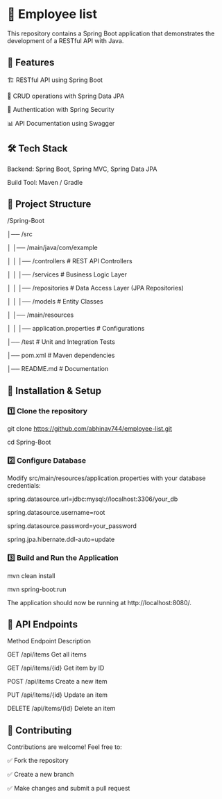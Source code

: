 # 🌱 Employee list

This repository contains a Spring Boot application that demonstrates the development of a RESTful API with Java.



## 🚀 Features

🏗️ RESTful API using Spring Boot

🔄 CRUD operations with Spring Data JPA

🔐 Authentication with Spring Security

📊 API Documentation using Swagger

## 🛠 Tech Stack

Backend: Spring Boot, Spring MVC, Spring Data JPA

Build Tool: Maven / Gradle


## 📁 Project Structure



/Spring-Boot

│── /src

│   │── /main/java/com/example

│   │   │── /controllers   # REST API Controllers

│   │   │── /services      # Business Logic Layer

│   │   │── /repositories  # Data Access Layer (JPA Repositories)

│   │   │── /models        # Entity Classes

│   │── /main/resources

│   │   │── application.properties  # Configurations

│── /test                # Unit and Integration Tests

│── pom.xml              # Maven dependencies

│── README.md            # Documentation

## 🚀 Installation & Setup

### 1️⃣ Clone the repository



git clone https://github.com/abhinav744/employee-list.git

cd Spring-Boot

### 2️⃣ Configure Database

Modify src/main/resources/application.properties with your database credentials:



spring.datasource.url=jdbc:mysql://localhost:3306/your_db

spring.datasource.username=root

spring.datasource.password=your_password

spring.jpa.hibernate.ddl-auto=update

### 3️⃣ Build and Run the Application



mvn clean install

mvn spring-boot:run

The application should now be running at http://localhost:8080/.



## 🔧 API Endpoints

Method	Endpoint	Description

GET	/api/items	Get all items

GET	/api/items/{id}	Get item by ID

POST	/api/items	Create a new item

PUT	/api/items/{id}	Update an item

DELETE	/api/items/{id}	Delete an item

## 📌 Contributing

Contributions are welcome! Feel free to:

✅ Fork the repository

✅ Create a new branch

✅ Make changes and submit a pull request


